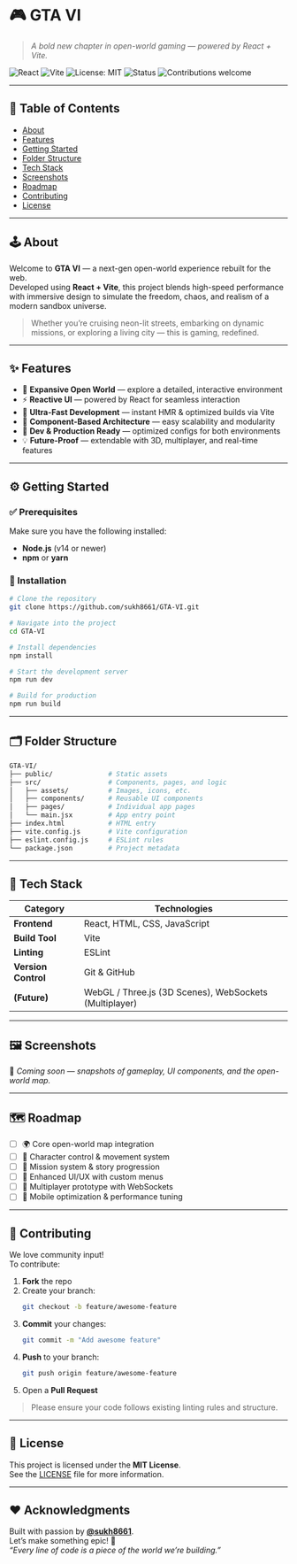 # 🎮 GTA VI  
> *A bold new chapter in open-world gaming — powered by React + Vite.*

![React](https://img.shields.io/badge/React-20232A?style=for-the-badge&logo=react&logoColor=61DAFB)
![Vite](https://img.shields.io/badge/Vite-646CFF?style=for-the-badge&logo=vite&logoColor=FFD62E)
![License: MIT](https://img.shields.io/badge/License-MIT-yellow.svg?style=for-the-badge)
![Status](https://img.shields.io/badge/Status-Active-brightgreen?style=for-the-badge)
![Contributions welcome](https://img.shields.io/badge/Contributions-Welcome-blueviolet?style=for-the-badge)

---

## 📖 Table of Contents
- [About](#-about)
- [Features](#-features)
- [Getting Started](#-getting-started)
- [Folder Structure](#-folder-structure)
- [Tech Stack](#-tech-stack)
- [Screenshots](#-screenshots)
- [Roadmap](#-roadmap)
- [Contributing](#-contributing)
- [License](#-license)

---

## 🕹️ About

Welcome to **GTA VI** — a next-gen open-world experience rebuilt for the web.  
Developed using **React + Vite**, this project blends high-speed performance with immersive design to simulate the freedom, chaos, and realism of a modern sandbox universe.

> Whether you’re cruising neon-lit streets, embarking on dynamic missions, or exploring a living city — this is gaming, redefined.

---

## ✨ Features

- 🌆 **Expansive Open World** — explore a detailed, interactive environment  
- ⚡ **Reactive UI** — powered by React for seamless interaction  
- 🚀 **Ultra-Fast Development** — instant HMR & optimized builds via Vite  
- 🧩 **Component-Based Architecture** — easy scalability and modularity  
- 🔧 **Dev & Production Ready** — optimized configs for both environments  
- 💡 **Future-Proof** — extendable with 3D, multiplayer, and real-time features

---

## ⚙️ Getting Started

### ✅ Prerequisites
Make sure you have the following installed:
- **Node.js** (v14 or newer)
- **npm** or **yarn**

### 🧩 Installation

```bash
# Clone the repository
git clone https://github.com/sukh8661/GTA-VI.git

# Navigate into the project
cd GTA-VI

# Install dependencies
npm install

# Start the development server
npm run dev

# Build for production
npm run build
```

---

## 🗂️ Folder Structure

```bash
GTA-VI/
├── public/              # Static assets
├── src/                 # Components, pages, and logic
│   ├── assets/          # Images, icons, etc.
│   ├── components/      # Reusable UI components
│   ├── pages/           # Individual app pages
│   └── main.jsx         # App entry point
├── index.html           # HTML entry
├── vite.config.js       # Vite configuration
├── eslint.config.js     # ESLint rules
└── package.json         # Project metadata
```

---

## 🧠 Tech Stack

| Category | Technologies |
|-----------|---------------|
| **Frontend** | React, HTML, CSS, JavaScript |
| **Build Tool** | Vite |
| **Linting** | ESLint |
| **Version Control** | Git & GitHub |
| **(Future)** | WebGL / Three.js (3D Scenes), WebSockets (Multiplayer) |

---

## 🖼️ Screenshots  
🚧 *Coming soon — snapshots of gameplay, UI components, and the open-world map.*

---

## 🗺️ Roadmap

- [ ] 🌍 Core open-world map integration  
- [ ] 🧍 Character control & movement system  
- [ ] 🎯 Mission system & story progression  
- [ ] 🧭 Enhanced UI/UX with custom menus  
- [ ] 👥 Multiplayer prototype with WebSockets  
- [ ] 📱 Mobile optimization & performance tuning  

---

## 🤝 Contributing

We love community input!  
To contribute:

1. **Fork** the repo  
2. Create your branch:  
   ```bash
   git checkout -b feature/awesome-feature
   ```
3. **Commit** your changes:  
   ```bash
   git commit -m "Add awesome feature"
   ```
4. **Push** to your branch:  
   ```bash
   git push origin feature/awesome-feature
   ```
5. Open a **Pull Request**

> Please ensure your code follows existing linting rules and structure.

---

## 📜 License

This project is licensed under the **MIT License**.  
See the [LICENSE](./LICENSE) file for more information.

---

## ❤️ Acknowledgments

Built with passion by [**@sukh8661**](https://github.com/sukh8661).  
Let’s make something epic! 🚀  
*“Every line of code is a piece of the world we’re building.”*

